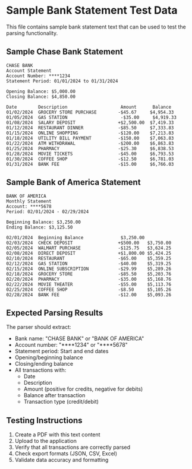 # Sample Bank Statement Test Data

This file contains sample bank statement text that can be used to test the parsing functionality.

## Sample Chase Bank Statement

```
CHASE BANK
Account Statement
Account Number: ****1234
Statement Period: 01/01/2024 to 01/31/2024

Opening Balance: $5,000.00
Closing Balance: $4,850.00

Date        Description                    Amount      Balance
01/02/2024  GROCERY STORE PURCHASE        -$45.67     $4,954.33
01/05/2024  GAS STATION                    -$35.00     $4,919.33
01/08/2024  SALARY DEPOSIT                +$2,500.00  $7,419.33
01/12/2024  RESTAURANT DINNER             -$85.50     $7,333.83
01/15/2024  ONLINE SHOPPING               -$120.00    $7,213.83
01/18/2024  UTILITY BILL PAYMENT          -$150.00    $7,063.83
01/22/2024  ATM WITHDRAWAL                -$200.00    $6,863.83
01/25/2024  PHARMACY                      -$25.30     $6,838.53
01/28/2024  MOVIE TICKETS                 -$45.00     $6,793.53
01/30/2024  COFFEE SHOP                   -$12.50     $6,781.03
01/31/2024  BANK FEE                      -$15.00     $6,766.03
```

## Sample Bank of America Statement

```
BANK OF AMERICA
Monthly Statement
Account: ****5678
Period: 02/01/2024 - 02/29/2024

Beginning Balance: $3,250.00
Ending Balance: $3,125.50

02/01/2024  Beginning Balance              $3,250.00
02/03/2024  CHECK DEPOSIT                 +$500.00   $3,750.00
02/05/2024  WALMART PURCHASE              -$125.75   $3,624.25
02/08/2024  DIRECT DEPOSIT                +$1,800.00 $5,424.25
02/10/2024  RESTAURANT                    -$65.00    $5,359.25
02/12/2024  GAS STATION                   -$40.00    $5,319.25
02/15/2024  ONLINE SUBSCRIPTION           -$29.99    $5,289.26
02/18/2024  GROCERY STORE                 -$85.50    $5,203.76
02/20/2024  PHARMACY                      -$35.00    $5,168.76
02/22/2024  MOVIE THEATER                 -$55.00    $5,113.76
02/25/2024  COFFEE SHOP                   -$8.50     $5,105.26
02/28/2024  BANK FEE                      -$12.00    $5,093.26
```

## Expected Parsing Results

The parser should extract:
- Bank name: "CHASE BANK" or "BANK OF AMERICA"
- Account number: "****1234" or "****5678"
- Statement period: Start and end dates
- Opening/beginning balance
- Closing/ending balance
- All transactions with:
  - Date
  - Description
  - Amount (positive for credits, negative for debits)
  - Balance after transaction
  - Transaction type (credit/debit)

## Testing Instructions

1. Create a PDF with this text content
2. Upload to the application
3. Verify that all transactions are correctly parsed
4. Check export formats (JSON, CSV, Excel)
5. Validate data accuracy and formatting 